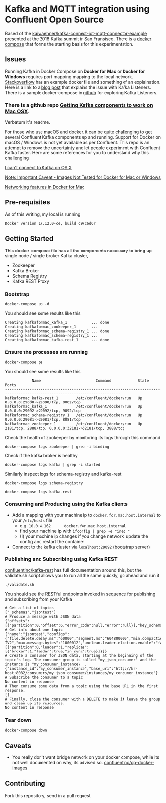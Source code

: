 # Kafka and MQTT integration using Confluent Open Source

Based of the [kaiwaehner/kafka-connect-iot-mqtt-connector-example](https://github.com/kaiwaehner/kafka-connect-iot-mqtt-connector-example) presented at the 2018 Kafka summit in San Fransisco.
There is a [docker compose](https://github.com/confluentinc/cp-docker-images/blob/5.0.1-post/examples/kafka-mqtt-single-node/docker-compose.yml) that forms the starting basis for this experimentation.

## Issues
Running Kafka in Docker Compose on **Docker for Mac** or **Docker for Windows** requires port mapping mapping to the local network. [Stackoverflow](https://stackoverflow.com/questions/43045590/kafka-setup-with-docker-compose)
has an example docker file and something of an explaination. Here is a link to a [blog post](https://rmoff.net/2018/08/02/kafka-listeners-explained/) that explains the issue with Kafka Listeners.
There is a sample docker-compose in [github](https://github.com/rmoff/kafka-listeners) for exploring Kafka Listeners.

### There is a github repo [Getting Kafka components to work on Mac OSX](https://github.com/santthosh/kafka-for-mac).
Verbatum it's readme.

For those who use macOS and docker, it can be quite challenging to get several Confluent Kafka components up and running. Support for Docker on macOS / Windows is not yet available as per Confluent. This repo is an attempt to remove the uncertainty and let people experiment with Confluent Kafka faster. Here are some references for you to understand why this challenging

[I can't connect to Kafka on OS X](https://github.com/confluentinc/cp-docker-images/issues/265)

[Note: Important Caveat - Images Not Tested for Docker for Mac or Windows](https://github.com/confluentinc/cp-docker-images)

[Networking features in Docker for Mac](https://docs.docker.com/docker-for-mac/networking/)

## Pre-requisites

As of this writing, my local is running

`Docker version 17.12.0-ce, build c97c6d6r`

## Getting Started

This docker-compose file has all the components necessary to bring up single node / single broker Kafka cluster,

* Zookeeper
* Kafka Broker
* Schema Registry
* Kafka REST Proxy

### Bootstrap

`docker-compose up -d`

You should see some results like this

```
Creating kafkaformac_kafka_1           ... done
Creating kafkaformac_zookeeper_1       ...
Creating kafkaformac_schema-registry_1 ... done
Creating kafkaformac_schema-registry_1 ...
Creating kafkaformac_kafka-rest_1      ... done
```

### Ensure the processes are running

`docker-compose ps`

You should see some results like this
```
            Name                         Command            State                           Ports
--------------------------------------------------------------------------------------------------------------------------
kafkaformac_kafka-rest_1        /etc/confluent/docker/run   Up      0.0.0.0:29080->29080/tcp, 8082/tcp
kafkaformac_kafka_1             /etc/confluent/docker/run   Up      0.0.0.0:29092->29092/tcp, 9092/tcp
kafkaformac_schema-registry_1   /etc/confluent/docker/run   Up      0.0.0.0:29081->29081/tcp, 8081/tcp
kafkaformac_zookeeper_1         /etc/confluent/docker/run   Up      2181/tcp, 2888/tcp, 0.0.0.0:32181->32181/tcp, 3888/tcp
```

Check the health of zookeeper by monitoring its logs through this command

`docker-compose logs zookeeper | grep -i binding`

Check if the kafka broker is healthy

`docker-compose logs kafka | grep -i started`

Similarly inspect logs for schema-registry and kafka-rest

`docker-compose logs schema-registry`

`docker-compose logs kafka-rest`

### Consuming and Producing using the Kafka clients
* Add a mapping with your machine ip to  `docker.for.mac.host.internal` to your `/etc/hosts` file
  * e.g. `10.0.4.162      docker.for.mac.host.internal`
  * find your machine ip with `ifconfig | grep -e "inet "`
  * (!) your machine ip changes if you change network, update the config and restart the container
* Connect to the kafka cluster via `localhost:29092` (bootstrap server)

### Publishing and Subscribing using Kafka REST

[confluentinc/kafka-rest](https://github.com/confluentinc/kafka-rest) has full documentation around this, but the validate.sh script allows you to run all the same quickly, go ahead and run it

`./validate.sh`

You should see the RESTful endpoints invoked in sequence for publishing and subscribing from your Kafka

```
# Get a list of topics
["_schemas","jsontest"]
# Produce a message with JSON data
{"offsets":[{"partition":0,"offset":6,"error_code":null,"error":null}],"key_schema_id":null,"value_schema_id":null}
# Get info about one topic
{"name":"jsontest","configs":{"file.delete.delay.ms":"60000","segment.ms":"604800000","min.compaction.lag.ms":"0","retention.bytes":"-1","segment.index.bytes":"10485760","cleanup.policy":"delete","follower.replication.throttled.replicas":"","message.timestamp.difference.max.ms":"9223372036854775807","segment.jitter.ms":"0","preallocate":"false","segment.bytes":"1073741824","message.timestamp.type":"CreateTime","message.format.version":"0.11.0-IV2","max.message.bytes":"1000012","unclean.leader.election.enable":"false","retention.ms":"604800000","flush.ms":"9223372036854775807","delete.retention.ms":"86400000","leader.replication.throttled.replicas":"","min.insync.replicas":"1","flush.messages":"9223372036854775807","compression.type":"producer","min.cleanable.dirty.ratio":"0.5","index.interval.bytes":"4096"},"partitions":[{"partition":0,"leader":1,"replicas":[{"broker":1,"leader":true,"in_sync":true}]}]}
# Create a consumer for JSON data, starting at the beginning of the topic's log. The consumer group is called "my_json_consumer" and the instance is "my_consumer_instance\  .
{"instance_id":"my_consumer_instance","base_uri":"http://kr-host:8082/consumers/my_json_consumer/instances/my_consumer_instance"}
# Subscribe the consumer to a topic
No content in response
# Then consume some data from a topic using the base URL in the first response.
[]
# Finally, close the consumer with a DELETE to make it leave the group and clean up its resources.
No content in response
```

### Tear down

`docker-compose down`

## Caveats

* You really don't want bridge network on your docker compose, while its not well documented on why, its advised so. [confluentinc/cp-docker-images](https://github.com/confluentinc/cp-docker-images/wiki/Getting-Started)

## Contributing

Fork this repository, send in a pull request

